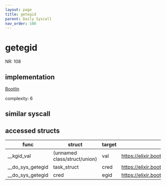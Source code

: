 ```yaml
---
layout: page
title: getegid
parent: Daily Syscall
nav_order: 108
---
```

        

# getegid
NR: 108

## implementation
[Bootlin](https://elixir.bootlin.com/linux/v6.14.7/source/kernel/sys.c#L1015)

complexity: 6


## similar syscall


## accessed structs

|func|struct|target|location|has_read|has_write|
|--|--|--|--|--|--|
|__kgid_val|(unnamed class/struct/union)|val|https://elixir.bootlin.com/linux/v6.14.7/source/include/linux/uidgid.h#L33|true|true|
|__do_sys_getegid|task_struct|cred|https://elixir.bootlin.com/linux/v6.14.7/source/kernel/sys.c#L1018|true|true|
|__do_sys_getegid|cred|egid|https://elixir.bootlin.com/linux/v6.14.7/source/kernel/sys.c#L1018|true|true|
